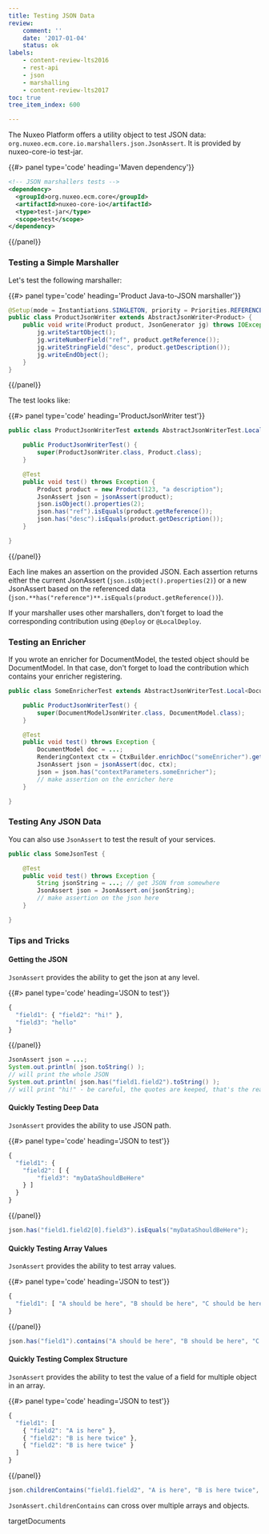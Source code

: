 ```yaml
---
title: Testing JSON Data
review:
    comment: ''
    date: '2017-01-04'
    status: ok
labels:
    - content-review-lts2016
    - rest-api
    - json
    - marshalling
    - content-review-lts2017
toc: true
tree_item_index: 600

---
```


The Nuxeo Platform offers a utility object to test JSON data: `org.nuxeo.ecm.core.io.marshallers.json.JsonAssert`. It is provided by nuxeo-core-io test-jar.

{{#> panel type='code' heading='Maven dependency'}}

```xml
<!-- JSON marshallers tests -->
<dependency>
  <groupId>org.nuxeo.ecm.core</groupId>
  <artifactId>nuxeo-core-io</artifactId>
  <type>test-jar</type>
  <scope>test</scope>
</dependency>
```

{{/panel}}

### Testing a Simple Marshaller

Let's test the following marshaller:

{{#> panel type='code' heading='Product Java-to-JSON marshaller'}}

```java
@Setup(mode = Instantiations.SINGLETON, priority = Priorities.REFERENCE)
public class ProductJsonWriter extends AbstractJsonWriter<Product> {
    public void write(Product product, JsonGenerator jg) throws IOException {
        jg.writeStartObject();
        jg.writeNumberField("ref", product.getReference());
        jg.writeStringField("desc", product.getDescription());
        jg.writeEndObject();
    }
}
```

{{/panel}}

The test looks like:

{{#> panel type='code' heading='ProductJsonWriter test'}}

```java
public class ProductJsonWriterTest extends AbstractJsonWriterTest.Local<ProductJsonWriter, Product> {

    public ProductJsonWriterTest() {
        super(ProductJsonWriter.class, Product.class);
    }

    @Test
    public void test() throws Exception {
        Product product = new Product(123, "a description");
        JsonAssert json = jsonAssert(product);
        json.isObject().properties(2);
        json.has("ref").isEquals(product.getReference());
        json.has("desc").isEquals(product.getDescription());
    }

}
```

{{/panel}}

Each line makes an assertion on the provided JSON. Each assertion returns either the current JsonAssert (`json.isObject().properties(2)`) or a new JsonAssert based on the referenced data (`json.**has("reference")**.isEquals(product.getReference())`).

If your marshaller uses other marshallers, don't forget to load the corresponding contribution using `@Deploy` or `@LocalDeploy`.

### Testing an Enricher

If you wrote an enricher for DocumentModel, the tested object should be DocumentModel. In that case, don't forget to load the contribution which contains your enricher registering.

```java
public class SomeEnricherTest extends AbstractJsonWriterTest.Local<DocumentModelJsonWriter, DocumentModel> {

    public ProductJsonWriterTest() {
        super(DocumentModelJsonWriter.class, DocumentModel.class);
    }

    @Test
    public void test() throws Exception {
        DocumentModel doc = ...;
        RenderingContext ctx = CtxBuilder.enrichDoc("someEnricher").get();
        JsonAssert json = jsonAssert(doc, ctx);
        json = json.has("contextParameters.someEnricher");
        // make assertion on the enricher here
    }

}
```

### Testing Any JSON Data

You can also use `JsonAssert` to test the result of your services.

```java
public class SomeJsonTest {

    @Test
    public void test() throws Exception {
        String jsonString = ...; // get JSON from somewhere
        JsonAssert json = JsonAssert.on(jsonString);
        // make assertion on the json here
    }

}
```

### Tips and Tricks

#### Getting the JSON

`JsonAssert` provides the ability to get the json at any level.

{{#> panel type='code' heading='JSON to test'}}

```js
{
  "field1": { "field2": "hi!" },
  "field3": "hello"
}
```

{{/panel}}

```java
JsonAssert json = ...;
System.out.println( json.toString() );
// will print the whole JSON
System.out.println( json.has("field1.field2").toString() );
// will print "hi!" - be careful, the quotes are keeped, that's the real JSON
```

#### Quickly Testing Deep Data

`JsonAssert` provides the ability to use JSON path.

{{#> panel type='code' heading='JSON to test'}}

```js
{
  "field1": {
    "field2": [ {
        "field3": "myDataShouldBeHere"
    } ]
  }
}
```

{{/panel}}

```java
json.has("field1.field2[0].field3").isEquals("myDataShouldBeHere");
```

#### Quickly Testing Array Values

`JsonAssert` provides the ability to test array values.

{{#> panel type='code' heading='JSON to test'}}

```js
{
  "field1": [ "A should be here", "B should be here", "C should be here twice", "C should be here twice" ]
}
```

{{/panel}}

```java
json.has("field1").contains("A should be here", "B should be here", "C should be here twice", "C should be here twice");
```

#### Quickly Testing Complex Structure

`JsonAssert` provides the ability to test the value of a field for multiple object in an array.

{{#> panel type='code' heading='JSON to test'}}

```js
{
  "field1": [
    { "field2": "A is here" },
    { "field2": "B is here twice" },
    { "field2": "B is here twice" }
  ]
}
```

{{/panel}}

```java
json.childrenContains("field1.field2", "A is here", "B is here twice", "B is here twice");
```

`JsonAssert.childrenContains` can cross over multiple arrays and objects.

targetDocuments
